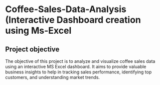 # Coffee-Sales-Data-Analysis (Interactive Dashboard creation using Ms-Excel
## Project objective
The objective of this project is to analyze and visualize coffee sales data using an interactive MS Excel dashboard. It aims to provide valuable business insights to help in tracking sales performance, identifying top customers, and understanding market trends.


